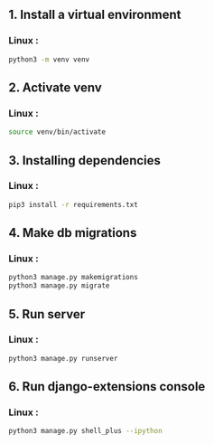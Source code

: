 ## 1. Install a virtual environment

### Linux :
```bash
python3 -m venv venv
```
## 2. Activate venv

### Linux :
```bash
source venv/bin/activate
```
## 3. Installing dependencies

### Linux :
```bash
pip3 install -r requirements.txt
```
## 4. Make db migrations 

### Linux :
```bash
python3 manage.py makemigrations
python3 manage.py migrate
```
## 5. Run server

### Linux :
```bash
python3 manage.py runserver
```
## 6. Run django-extensions console

### Linux :
```bash
python3 manage.py shell_plus --ipython
```



